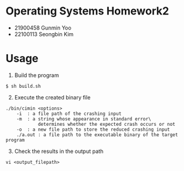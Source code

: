# Operating Systems Homework2
* 21900458 Gunmin Yoo
* 22100113 Seongbin Kim

# Usage
1. Build the program
```
$ sh build.sh
```
2. Execute the created binary file
```
./bin/cimin <options>
	-i	: a file path of the crashing input
	-m 	: a string whose appearance in standard error\
			determines whether the expected crash occurs or not
	-o 	: a new file path to store the reduced crashing input
	./a.out : a file path to the executable binary of the target program
```
3. Check the results in the output path
```
vi <output_filepath>
```

